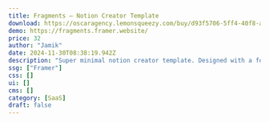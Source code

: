 ```yaml
---
title: Fragments — Notion Creator Template
download: https://oscaragency.lemonsqueezy.com/buy/d93f5706-5ff4-40f8-af79-301cef749ad9
demo: https://fragments.framer.website/
price: 32
author: "Jamik"
date: 2024-11-30T08:38:19.942Z
description: "Super minimal notion creator template. Designed with a focus on clarity and ease of use, this template provides users with a crisp and uncluttered workspace where creativity can thrive."
ssg: ["Framer"]
css: []
ui: []
cms: []
category: [SaaS]
draft: false
---
```

